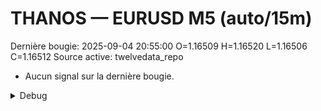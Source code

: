 # THANOS — EURUSD M5 (auto/15m)
Dernière bougie: 2025-09-04 20:55:00  O=1.16509  H=1.16520  L=1.16506  C=1.16512
Source active: twelvedata_repo

- Aucun signal sur la dernière bougie.

<details><summary>Debug</summary>

- TD_API_KEY manquant.

</details>